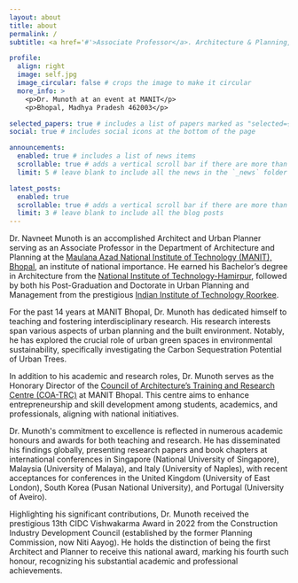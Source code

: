 ```yaml
---
layout: about
title: about
permalink: /
subtitle: <a href='#'>Associate Professor</a>. Architecture & Planning, MANIT, Bhopal

profile:
  align: right
  image: self.jpg
  image_circular: false # crops the image to make it circular
  more_info: >
    <p>Dr. Munoth at an event at MANIT</p>
    <p>Bhopal, Madhya Pradesh 462003</p>

selected_papers: true # includes a list of papers marked as "selected={true}"
social: true # includes social icons at the bottom of the page

announcements:
  enabled: true # includes a list of news items
  scrollable: true # adds a vertical scroll bar if there are more than 3 news items
  limit: 5 # leave blank to include all the news in the `_news` folder

latest_posts:
  enabled: true
  scrollable: true # adds a vertical scroll bar if there are more than 3 new post items
  limit: 3 # leave blank to include all the blog posts
---
```


Dr. Navneet Munoth is an accomplished Architect and Urban Planner serving as an Associate Professor in the Department of Architecture and Planning at the [Maulana Azad National Institute of Technology (MANIT), Bhopal](https://www.manit.ac.in/), an institute of national importance. He earned his Bachelor’s degree in Architecture from the [National Institute of Technology-Hamirpur](https://nith.ac.in/), followed by both his Post-Graduation and Doctorate in Urban Planning and Management from the prestigious [Indian Institute of Technology Roorkee](https://www.iitr.ac.in/).

For the past 14 years at MANIT Bhopal, Dr. Munoth has dedicated himself to teaching and fostering interdisciplinary research. His research interests span various aspects of urban planning and the built environment. Notably, he has explored the crucial role of urban green spaces in environmental sustainability, specifically investigating the Carbon Sequestration Potential of Urban Trees. 

In addition to his academic and research roles, Dr. Munoth serves as the Honorary Director of the [Council of Architecture’s Training and Research Centre (COA-TRC)](https://www.coa.gov.in/council_of_architecture_trc.php) at MANIT Bhopal. This centre aims to enhance entrepreneurship and skill development among students, academics, and professionals, aligning with national initiatives.

Dr. Munoth's commitment to excellence is reflected in numerous academic honours and awards for both teaching and research. He has disseminated his findings globally, presenting research papers and book chapters at international conferences in Singapore (National University of Singapore), Malaysia (University of Malaya), and Italy (University of Naples), with recent acceptances for conferences in the United Kingdom (University of East London), South Korea (Pusan National University), and Portugal (University of Aveiro).

Highlighting his significant contributions, Dr. Munoth received the prestigious 13th CIDC Vishwakarma Award in 2022 from the Construction Industry Development Council (established by the former Planning Commission, now Niti Aayog). He holds the distinction of being the first Architect and Planner to receive this national award, marking his fourth such honour, recognizing his substantial academic and professional achievements.
